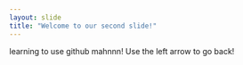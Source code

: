 ```yaml
---
layout: slide
title: "Welcome to our second slide!"
---
```

learning to use github mahnnn!
Use the left arrow to go back!
